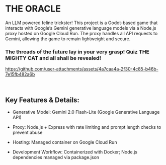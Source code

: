 # THE ORACLE

An LLM powered feline trickster! This project is a Godot-based game that interacts with Google’s Gemini generative language models via a Node.js proxy hosted on Google Cloud Run. The proxy handles all API requests to Gemini, allowing the game to remain lightweight and secure.


### The threads of the future lay in your very grasp! Quiz THE MIGHTY CAT and all shall be revealed!




https://github.com/user-attachments/assets/4a7caa4a-2f30-4c85-b46b-7e15fb482a6b

<br>

## Key Features & Details:

- Generative Model: Gemini 2.0 Flash-Lite (Google Generative Language API)

- Proxy: Node.js + Express with rate limiting and prompt length checks to prevent abuse

- Hosting: Managed container on Google Cloud Run

- Development Workflow: Containerized with Docker; Node.js dependencies managed via package.json
